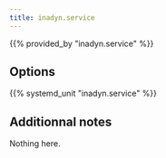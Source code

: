 ```yaml
---
title: inadyn.service
---
```


{{% provided_by "inadyn.service" %}}

## Options

{{% systemd_unit "inadyn.service" %}}

## Additionnal notes

Nothing here.
